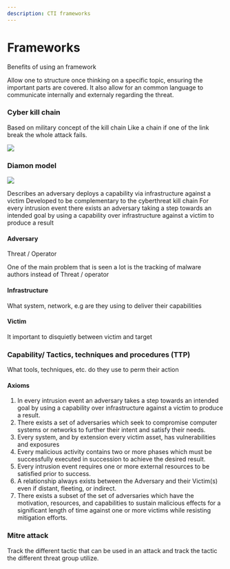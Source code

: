 ```yaml
---
description: CTI frameworks
---
```


# Frameworks

Benefits of using an framework

Allow one to structure once thinking on a specific topic, ensuring the important parts are covered. It also allow for an common language to communicate internally and externaly regarding the threat.

### Cyber kill chain

Based on military concept of the kill chain Like a chain if one of the link break the whole attack fails.

![](https://remnote-user-data.s3.amazonaws.com/-UUVtXBT5BwyuYEO0gOp1Y3sK0HBQudG3Va\_USod0cl9nkCThv9kK\_IslgBmLX4YKfmIX8x7LiEqk8ib1AZnWcWZi3xFXr6VFrPvyblzcePQFROZAKoLp5tl0jHBCZUF.png)

### Diamon model

![](https://remnote-user-data.s3.amazonaws.com/XDWmqBbConGqoXBxg5WYngqUMXyZNofQzsQtp2he2z989egpyVnfTDDQNHZbooYtXhe8mRFgRpnsjQDl1y7ZJWRUwPlNVaoF0iIXzbUT0QZGIiDohS31jitVMo2T6YNA.png)

Describes an adversary deploys a capability via infrastructure against a victim Developed to be complementary to the cyberthreat kill chain For every intrusion event there exists an adversary taking a step towards an intended goal by using a capability over infrastructure against a victim to produce a result

#### Adversary

Threat / Operator

One of the main problem that is seen a lot is the tracking of malware authors instead of Threat / operator

#### Infrastructure

What system, network, e.g are they using to deliver their capabilities

#### Victim

It important to disquietly between victim and target

### Capability/ Tactics, techniques and procedures (TTP)

What tools, techniques, etc. do they use to perm their action

#### Axioms

1. In every intrusion event an adversary takes a step towards an intended goal by using a capability over infrastructure against a victim to produce a result.
2. There exists a set of adversaries which seek to compromise computer systems or networks to further their intent and satisfy their needs.
3. Every system, and by extension every victim asset, has vulnerabilities and exposures
4. Every malicious activity contains two or more phases which must be successfully executed in succession to achieve the desired result.
5. Every intrusion event requires one or more external resources to be satisfied prior to success.
6. A relationship always exists between the Adversary and their Victim(s) even if distant, fleeting, or indirect.
7. There exists a subset of the set of adversaries which have the motivation, resources, and capabilities to sustain malicious effects for a significant length of time against one or more victims while resisting mitigation efforts.

### Mitre attack

Track the different tactic that can be used in an attack and track the tactic the different threat group utilize.

